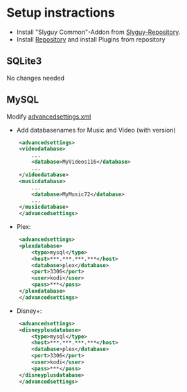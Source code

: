 # Setup instractions

* Install "Slyguy Common"-Addon from [Slyguy-Repository](https://www.matthuisman.nz/2020/02/slyguy-kodi-repository.html). 
* Install [Repository](https://github.com/PeterMair/kodiaddons/blob/main/repository/repository.petermair/repository.petermair-0.0.1.zip?raw=true) and install Plugins from repository

## SQLite3
No changes needed

## MySQL 
Modify [advancedsettings.xml](https://kodi.wiki/view/MySQL/Setting_up_Kodi#MySQL_and_advancedsettings.xml)
*   Add databasenames for Music and Video (with version)
````xml
    <advancedsettings>
    <videodatabase>
        ...
        <database>MyVideos116</database>
        ...
    </videodatabase> 
    <musicdatabase>
        ...
        <database>MyMusic72</database>
        ...
    </musicdatabase>
    </advancedsettings>
````
*   Plex:
````xml
    <advancedsettings>
    <plexdatabase>
        <type>mysql</type>
        <host>***.***.***.***</host>
        <database>plex</database>
        <port>3306</port>
        <user>kodi</user>
        <pass>***</pass>
    </plexdatabase>
    </advancedsettings>
````
*   Disney+:
````xml
    <advancedsettings>
    <disneyplusdatabase>
        <type>mysql</type>
        <host>***.***.***.***</host>
        <database>plex</database>
        <port>3306</port>
        <user>kodi</user>
        <pass>***</pass>
    </disneyplusdatabase>
    </advancedsettings>
````